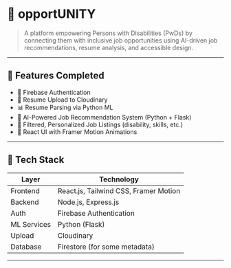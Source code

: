 # 💼 opportUNITY

> A platform empowering Persons with Disabilities (PwDs) by connecting them with inclusive job opportunities using AI-driven job recommendations, resume analysis, and accessible design.

---

## 🌟 Features Completed

- 🔐 Firebase Authentication 
- 📄 Resume Upload to Cloudinary
- 📊 Resume Parsing via Python ML
- 🤖 AI-Powered Job Recommendation System (Python + Flask)
- 📌 Filtered, Personalized Job Listings (disability, skills, etc.)
- 💅 React UI with Framer Motion Animations

---

## 🧰 Tech Stack

| Layer      | Technology                             |
|------------|----------------------------------------|
| Frontend   | React.js, Tailwind CSS, Framer Motion  |
| Backend    | Node.js, Express.js                    |
| Auth       | Firebase Authentication                |
| ML Services| Python (Flask)                         |
| Upload     | Cloudinary                             |
| Database   | Firestore (for some metadata)          |

---

